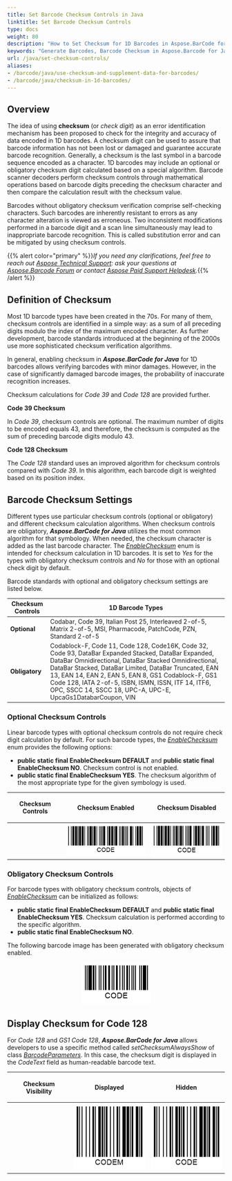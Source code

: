 ```yaml
---
title: Set Barcode Checksum Controls in Java
linktitle: Set Barcode Checksum Controls
type: docs
weight: 80
description: "How to Set Checksum for 1D Barcodes in Aspose.BarCode for Java"
keywords: "Generate Barcodes, Barcode Checksum in Aspose.Barcode for Java, Generate Barcodes in Aspose.BarCode, Convert Barcode Size in Aspose.BarCode, Customized Barcode Checksum, Set Barcode Check Digit, Checksum Settings in Aspose.BarCode for Java"
url: /java/set-checksum-controls/
aliases:
- /barcode/java/use-checksum-and-supplement-data-for-barcodes/
- /barcode/java/checksum-in-1d-barcodes/
---
```


## **Overview**
The idea of using **checksum** (or *check digit*) as an error identification mechanism has been proposed to check for the integrity and accuracy of data encoded in 1D barcodes. A checksum digit can be used to assure that barcode information has not been lost or damaged and guarantee accurate barcode recognition. Generally, a checksum is the last symbol in a barcode sequence encoded as a character. 1D barcodes may include an optional or obligatory checksum digit calculated based on a special algorithm. Barcode scanner decoders perform checksum controls through mathematical operations based on barcode digits preceding the checksum character and then compare the calculation result with the checksum value.  
  
Barcodes without obligatory checksum verification comprise self-checking characters. Such barcodes are inherently resistant to errors as any character alteration is viewed as erroneous. Two inconsistent modifications performed in a barcode digit and a scan line simultaneously may lead to inappropriate barcode recognition. This is called substitution error and can be mitigated by using checksum controls.

{{% alert color="primary" %}}*If you need any clarifications, feel free to reach out [Aspose Technical Support](/barcode/java/technical-support/): ask your questions at [Aspose.Barcode Forum](https://forum.aspose.com/c/barcode/13) or contact [Aspose Paid Support Helpdesk](https://helpdesk.aspose.com/).*{{% /alert %}}
 
## **Definition of Checksum**
Most 1D barcode types have been created in the 70s. For many of them, checksum controls are identified in a simple way: as a sum of all preceding digits modulo the index of the maximum encoded character. As further development, barcode standards introduced at the beginning of the 2000s use more sophisticated checksum verification algorithms.  
  
In general, enabling checksum in ***Aspose.BarCode for Java*** for 1D barcodes allows verifying barcodes with minor damages. However, in the case of significantly damaged barcode images, the probability of inaccurate recognition increases.  
  
Checksum calculations for *Code 39* and *Code 128* are provided further.  
  
**Code 39 Checksum**
  
In *Code 39*, checksum controls are optional. The maximum number of digits to be encoded equals 43, and therefore, the checksum is computed as the sum of preceding barcode digits modulo 43.
  
**Code 128 Checksum**  
  
The *Code 128* standard uses an improved algorithm for checksum controls compared with *Code 39*. In this algorithm, each barcode digit is weighted based on its position index. 
  
## **Barcode Checksum Settings**
Different types use particular checksum controls (optional or obligatory) and different checksum calculation algorithms. When checksum controls are obligatory, ***Aspose.BarCode for Java*** utilizes the most common algorithm for that symbology. When needed, the checksum character is added as the last barcode character. The [*EnableChecksum*](https://reference.aspose.com/barcode/java/com.aspose.barcode.generation/EnableChecksum) enum is intended for checksum calculation in 1D barcodes. It is set to *Yes* for the types with obligatory checksum controls and *No* for those with an optional check digit by default.  
  
Barcode standards with optional and obligatory checksum settings are listed below.
  
|Checksum Controls|1D Barcode Types|
|---|---|
|**Optional**|Codabar, Code 39, Italian Post 25, Interleaved 2-of-5, Matrix 2-of-5, MSI, Pharmacode, PatchCode, PZN, Standard 2-of-5|
|**Obligatory**|Codablock-F, Code 11, Code 128, Code16K, Code 32, Code 93, DataBar Expanded Stacked, DataBar Expanded, DataBar Omnidirectional, DataBar Stacked Omnidirectional, DataBar Stacked, DataBar Limited, DataBar Truncated, EAN 13, EAN 14, EAN 2, EAN 5, EAN 8, GS1 Codablock-F, GS1 Code 128, IATA 2-of-5, ISBN, ISMN, ISSN, ITF 14, ITF6, OPC, SSCC 14, SSCC 18, UPC-A, UPC-E, UpcaGs1DatabarCoupon, VIN|

### **Optional Checksum Controls**
Linear barcode types with optional checksum controls do not require check digit calculation by default. For such barcode types, the [*EnableChecksum*](https://reference.aspose.com/barcode/java/com.aspose.barcode.generation/EnableChecksum) enum provides the following options:
- **public static final EnableChecksum DEFAULT** and **public static final EnableChecksum NO**. Checksum control is not enabled.
- **public static final EnableChecksum YES**. The checksum algorithm of the most appropriate type for the given symbology is used.
  
|<p align="center">**Checksum Controls**</p>|<p align="center">**Checksum Enabled**</p>|<p align="center">**Checksum Disabled**</p>|
| :-: | :-: | :-: |
| |<img src="onecscode39withchecksum.png">|<img src="onecscode39withoutchecksum.png">|
  
<!--The following code sample explains how to enable and disable checksum controls for *Code 39*.
  
{{< highlight csharp>}}
BarcodeGenerator gen = new BarcodeGenerator(EncodeTypes.Code39Extended, "CODE");
//default value with no checksum
gen.Parameters.Barcode.IsChecksumEnabled = EnableChecksum.No;
gen.Save($"{path}OneCSCode39WithoutChecksum.png", BarCodeImageFormat.Png);
//value with checksum
gen.Parameters.Barcode.IsChecksumEnabled = EnableChecksum.Yes;
gen.Save($"{path}OneCSCode39WithChecksum.png", BarCodeImageFormat.Png);
{{< /highlight >}}--> 
  
### **Obligatory Checksum Controls**
For barcode types with obligatory checksum controls, objects of [*EnableChecksum*](https://reference.aspose.com/barcode/java/com.aspose.barcode.generation/EnableChecksum) can be initialized as follows:
- **public static final EnableChecksum DEFAULT** and **public static final EnableChecksum YES**. Checksum calculation is performed according to the specific algorithm.
- **public static final EnableChecksum NO**. 

The following barcode image has been generated with obligatory checksum enabled.   

<p align="center"><img src="onecscode93withchecksum.png"></p>

<!--The code snippet given below illustrates checksum settings for *Code 39*. 

{{< highlight csharp>}}
BarcodeGenerator gen = new BarcodeGenerator(EncodeTypes.Code93Extended, "CODE");
//default value with checksum
gen.Parameters.Barcode.IsChecksumEnabled = EnableChecksum.Yes;
gen.Save($"{path}OneCSCode93WithChecksum.png", BarCodeImageFormat.Png);
//no checksum value throws exception
try
{
    gen.Parameters.Barcode.IsChecksumEnabled = EnableChecksum.No;
    gen.GenerateBarCodeImage();
}
catch (Exception e)
{
    Console.WriteLine(e.Message);
}
{{< /highlight >}}-->
  
## **Display Checksum for Code 128**
For *Code 128* and *GS1 Code 128*, ***Aspose.BarCode for Java*** allows developers to use a specific method called *setChecksumAlwaysShow* of class [*BarcodeParameters*](https://reference.aspose.com/barcode/java/com.aspose.barcode.generation/BarcodeParameters). In this case, the checksum digit is displayed in the *CodeText* field as human-readable barcode text. 
  
|<p align="center">**Checksum Visibility**</p>|<p align="center">**Displayed**</p>|<p align="center">**Hidden**</p>|
| :-: | :-: | :-: |
| |<img src="onecscode128showchecksum.png">|<img src="onecscode128notshowchecksum.png">|
  
<!--The code sample below explains how to manage checksum display settings.
  
{{< highlight csharp>}}
BarcodeGenerator gen = new BarcodeGenerator(EncodeTypes.Code128, "CODE");
//do not display checksum
gen.Parameters.Barcode.ChecksumAlwaysShow = false;
gen.Save($"{path}OneCSCode128NotShowChecksum.png", BarCodeImageFormat.Png);
//display checksum
gen.Parameters.Barcode.ChecksumAlwaysShow = true;
gen.Save($"{path}OneCSCode128ShowChecksum.png", BarCodeImageFormat.Png);
{{< /highlight >}}--> 